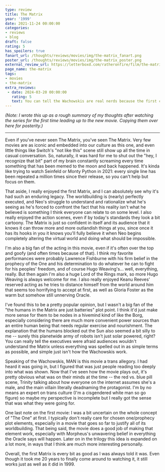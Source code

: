 ```yaml
---
type: review
title: The Matrix
year: '1999'
date: 2021-11-24 00:00:00
categories:
- reviews
- blog
draft: false
rating: 5
has_spoilers: true
fanart_url: /thoughts/reviews/movies/img/the-matrix_fanart.png
poster_url: /thoughts/reviews/movies/img/the-matrix_poster.png
external_review_url: https://letterboxd.com/ratheronfire/film/the-matrix/
page_name: the-matrix
tags:
- movies
- the-matrix
extra_reviews:
 - date: 2024-03-20 00:00:00
   rating: 5
   text: You can tell the Wachowskis are real nerds because the first combination key Neo tries is Ctrl+X, not Ctrl+Alt+Delete.
---
```


*(Note: I wrote this up as a rough summary of my thoughts after watching the series for the first time leading up to the new movie. Copying them over here for posterity.)*

---

Even if you've never seen The Matrix, you've seen The Matrix. Very few movies are as iconic and embedded into our culture as this one, and even little things like Switch's "not like this" scene still show up all the time in casual conversation. So, naturally, it was hard for me to shut out the "hey, I recognize that bit" part of my brain constantly screaming every time something that has been memed to the moon and back happened. It's kinda like trying to watch Seinfeld or Monty Python in 2021: every single line has been repeated a million times since their release, so you can't help but focus on them.

That aside, I really enjoyed the first Matrix, and I can absolutely see why it's had such an enduring legacy. The worldbuilding is (nearly) perfectly executed, and Neo's struggle to understand and rationalize what he's seeing as he's forced to confront the fact that his reality isn't what he believed is something I think everyone can relate to on some level. I also really enjoyed the action scenes, even if by today's standards they look a bit cartoony. The Matrix is just so confident in itself and its audience that it knows it can throw more and more outlandish things at you, since once it has its hooks in you it knows you'll fully believe it when Neo begins completely altering the virtual world and doing what should be impossible.

I'm also a big fan of the acting in this movie, even if it's often over the top and goofy (and often times because of that). I think my favorite performances were probably Lawrence Fishburne with his firm belief in the prophecy of the One and his determination to do whatever he can to fight for his peoples' freedom, and of course Hugo Weaving's... well, everything, really. But then again I'm also a huge Lord of the Rings mark, so more Hugo Weaving is always welcome for me. I also really enjoyed Keanu Reeves' reserved acting as he tries to distance himself from the world around him that seems too horrifying to accept at first, as well as Gloria Foster as the warm but somehow still unnerving Oracle.

I've found this to be a pretty popular opinion, but I wasn't a big fan of the "the humans in the Matrix are just batteries" plot point. I think it'd just make more sense for them to be nodes in a hivemind kind of like the Borg, especially considering there are much more convenient power sources than an entire human being that needs regular exercise and nourishment. The explanation that the humans blocked out the Sun also seemed a bit silly to me -- surely this planetwide army of robots isn't just solar powered, right? You can really tell the executives were afraid audiences wouldn't understand the Matrix unless everything was spelled out in as simple terms as possible, and simple just isn't how the Wachowskis work.

Speaking of the Wachowskis, MAN is this movie a trans allegory. I had heard it was going in, but I figured that was just people reading too deeply into what was shown. Now that I've seen how the movie plays out, it's pretty obvious what was on their minds at the time -- the red vs. blue pill scene, Trinity talking about how everyone on the internet assumes she's a male, and the main villain literally deadnaming the protagonist. I'm by no means an expert on trans culture (I'm a cisgendered white man so go figure) so maybe my perspective is incomplete but I really got the sense that was what they were going for.

One last note on the first movie: I was a bit uncertain on the whole concept of "The One" at first. I typically don't really care for chosen one/prophecy plot elements, especially in a movie that goes so far to justify all of its worldbuilding. That being said, the movie does a good job of making that element work, especially with Morpheus's unwavering belief in everything the Oracle says will happen. Later on in the trilogy this idea is expanded on a lot more, in ways that I think are much more interesting personally.

Overall, the first Matrix is every bit as good as I was always told it was. Even though it took me 20 years to finally come around to watching it, it still works just as well as it did in 1999.

